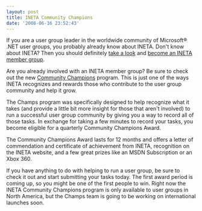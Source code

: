 ```yaml
---
layout: post
title: INETA Community Champions
date: '2008-06-16 23:52:43'
---
```


If you are a user group leader in the worldwide community of Microsoft&reg; .NET user groups, you probably already know about INETA. Don't know about INETA? Then you should definitely [take a look](http://www.ineta.org/About.aspx) and [become an INETA member group](http://www.ineta.org/BecomeAMember.aspx).

Are you already involved with an INETA member group? Be sure to check out the new [Community Champions](http://www.ineta.org/Champions/CommunityChampionInfo.aspx) program. This is just one of the ways INETA recognizes and rewards those who contribute to the user group community and help it grow. 

The Champs program was specifically designed to help recognize what it takes (and provide a little bit more insight for those that aren't involved) to run a successful user group community by giving you a way to record all of those tasks. In exchange for taking a few minutes to record your tasks, you become eligible for a quarterly Community Champions Award.

The Community Champions Award lasts for 12 months and offers a letter of commendation and certificate of achievement from INETA, recognition on the INETA website, and a few great prizes like an MSDN Subscription or an Xbox 360.

If you have anything to do with helping to run a user group, be sure to check it out and start submitting your tasks today. The first award period is coming up, so you might be one of the first people to win. Right now the INETA Community Champions program is only available to user groups in North America, but the Champs team is going to be working on international launches soon.
